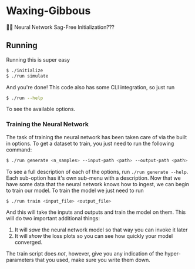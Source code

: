 # Waxing-Gibbous
🤫🤭 Neural Network Sag-Free Initialization???

## Running
Running this is super easy
```bash
$ ./initialize
$ ./run simulate
```
And you're done! This code also has some CLI integration, so just run

```bash
$ ./run --help
```
To see the available options.

### Training the Neural Network
The task of training the neural network has been taken care of via the built in options. To get a dataset to train, you just need to run the following command:
```bash
$ ./run generate <n_samples> --input-path <path> --output-path <path>
```
To see a full description of each of the options, run `./run generate --help`. Each sub-option has it's own sub-menu with a description.
Now that we have some data that the neural network knows how to ingest, we can begin to train our model. To train the model we just need to run
```bash
$ ./run train <input_file> <output_file>
```
And this will take the inputs and outputs and train the model on them. This will do two important additional things:
1. It will _save_ the neural network model so that way you can invoke it later
2. It will _show_ the loss plots so you can see how quickly your model converged.

The train script does _not_, however, give you any indication of the hyper-parameters that you used, make sure you write them down.